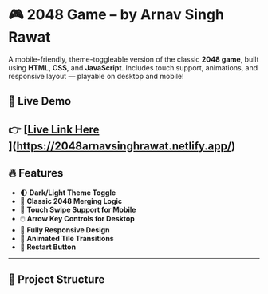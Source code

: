 # 🎮 2048 Game – by Arnav Singh Rawat

A mobile-friendly, theme-toggleable version of the classic **2048 game**, built using **HTML**, **CSS**, and **JavaScript**. Includes touch support, animations, and responsive layout — playable on desktop and mobile!

## 📱 Live Demo

👉 [[Live Link Here](#https://2048arnavsinghrawat.netlify.app/)  
](https://2048arnavsinghrawat.netlify.app/)
---

## 🔥 Features

- 🌓 **Dark/Light Theme Toggle**
- 🧠 **Classic 2048 Merging Logic**
- 🎯 **Touch Swipe Support for Mobile**
- 🖱️ **Arrow Key Controls for Desktop**
- 📱 **Fully Responsive Design**
- 🎨 **Animated Tile Transitions**
- 🔄 **Restart Button**

---

## 📂 Project Structure

